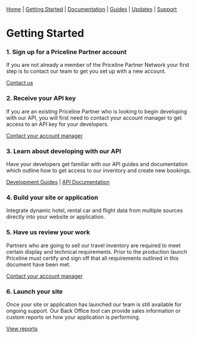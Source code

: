 [Home](home.md) | [Getting Started](getting-started.md) | [Documentation](docs-air.md) | [Guides](guides-air.md) | [Updates](updates.md) | [Support](support.md)

# Getting Started

### 1. Sign up for a Priceline Partner account

If you are not already a member of the Priceline Partner Network your first step is to contact our team to get you set up with a new account.

[Contact us](https://pricelinepartnernetwork.com/contact?type=affiliate)

### 2. Receive your API key

If you are an existing Priceline Partner who is looking to begin developing with our API, you will first need to contact your account manager to get access to an API key for your developers.

[Contact your account manager](https://admin.rezserver.com/contact)

### 3. Learn about developing with our API

Have your developers get familiar with our API guides and documentation which outline how to get access to our inventory and create new bookings.

[Development Guides](guides-air.md) | [API Documentation](docs-air.md)

### 4. Build your site or application

Integrate dynamic hotel, rental car and flight data from multiple sources directly into your website or application.

### 5. Have us review your work

Partners who are going to sell our travel inventory are required to meet certain display and technical requirements. Prior to the production launch Priceline must certify and sign off that all requirements outlined in this document have been met.

[Contact your account manager](https://admin.rezserver.com/contact)

### 6. Launch your site

Once your site or application has launched our team is still available for ongoing support. Our Back Office tool can provide sales information or custom reports on how your application is performing.

[View reports](https://admin.rezserver.com/login)
